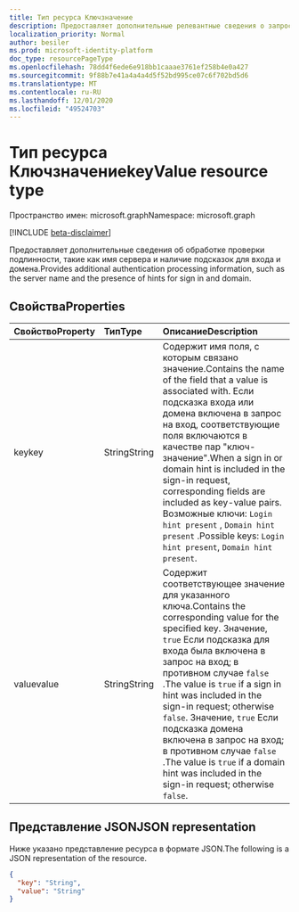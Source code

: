 ```yaml
---
title: Тип ресурса Ключзначение
description: Предоставляет дополнительные релевантные сведения о запросе на вход
localization_priority: Normal
author: besiler
ms.prod: microsoft-identity-platform
doc_type: resourcePageType
ms.openlocfilehash: 78dd4f6ede6e918bb1caaae3761ef258b4e0a427
ms.sourcegitcommit: 9f88b7e41a4a4a4d5f52bd995ce07c6f702bd5d6
ms.translationtype: MT
ms.contentlocale: ru-RU
ms.lasthandoff: 12/01/2020
ms.locfileid: "49524703"
---
```

# <a name="keyvalue-resource-type"></a><span data-ttu-id="35ab8-103">Тип ресурса Ключзначение</span><span class="sxs-lookup"><span data-stu-id="35ab8-103">keyValue resource type</span></span>

<span data-ttu-id="35ab8-104">Пространство имен: microsoft.graph</span><span class="sxs-lookup"><span data-stu-id="35ab8-104">Namespace: microsoft.graph</span></span>

[!INCLUDE [beta-disclaimer](../../includes/beta-disclaimer.md)]

<span data-ttu-id="35ab8-105">Предоставляет дополнительные сведения об обработке проверки подлинности, такие как имя сервера и наличие подсказок для входа и домена.</span><span class="sxs-lookup"><span data-stu-id="35ab8-105">Provides additional authentication processing information, such as the server name and the presence of hints for sign in and domain.</span></span>

## <a name="properties"></a><span data-ttu-id="35ab8-106">Свойства</span><span class="sxs-lookup"><span data-stu-id="35ab8-106">Properties</span></span>

| <span data-ttu-id="35ab8-107">Свойство</span><span class="sxs-lookup"><span data-stu-id="35ab8-107">Property</span></span>     | <span data-ttu-id="35ab8-108">Тип</span><span class="sxs-lookup"><span data-stu-id="35ab8-108">Type</span></span>        | <span data-ttu-id="35ab8-109">Описание</span><span class="sxs-lookup"><span data-stu-id="35ab8-109">Description</span></span> |
|:-------------|:------------|:------------|
|<span data-ttu-id="35ab8-110">key</span><span class="sxs-lookup"><span data-stu-id="35ab8-110">key</span></span>|<span data-ttu-id="35ab8-111">String</span><span class="sxs-lookup"><span data-stu-id="35ab8-111">String</span></span>|<span data-ttu-id="35ab8-112">Содержит имя поля, с которым связано значение.</span><span class="sxs-lookup"><span data-stu-id="35ab8-112">Contains the name of the field that a value is associated with.</span></span> <span data-ttu-id="35ab8-113">Если подсказка входа или домена включена в запрос на вход, соответствующие поля включаются в качестве пар "ключ-значение".</span><span class="sxs-lookup"><span data-stu-id="35ab8-113">When a sign in or domain hint is included in the sign-in request, corresponding fields are included as key-value pairs.</span></span> <span data-ttu-id="35ab8-114">Возможные ключи: `Login hint present` , `Domain hint present` .</span><span class="sxs-lookup"><span data-stu-id="35ab8-114">Possible keys: `Login hint present`, `Domain hint present`.</span></span>|
|<span data-ttu-id="35ab8-115">value</span><span class="sxs-lookup"><span data-stu-id="35ab8-115">value</span></span>|<span data-ttu-id="35ab8-116">String</span><span class="sxs-lookup"><span data-stu-id="35ab8-116">String</span></span>|<span data-ttu-id="35ab8-117">Содержит соответствующее значение для указанного ключа.</span><span class="sxs-lookup"><span data-stu-id="35ab8-117">Contains the corresponding value for the specified key.</span></span> <span data-ttu-id="35ab8-118">Значение, `true` Если подсказка для входа была включена в запрос на вход; в противном случае `false` .</span><span class="sxs-lookup"><span data-stu-id="35ab8-118">The value is `true` if a sign in hint was included in the sign-in request; otherwise `false`.</span></span> <span data-ttu-id="35ab8-119">Значение, `true` Если подсказка домена включена в запрос на вход; в противном случае `false` .</span><span class="sxs-lookup"><span data-stu-id="35ab8-119">The value is `true` if a domain hint was included in the sign-in request; otherwise `false`.</span></span>|

## <a name="json-representation"></a><span data-ttu-id="35ab8-120">Представление JSON</span><span class="sxs-lookup"><span data-stu-id="35ab8-120">JSON representation</span></span>

<span data-ttu-id="35ab8-121">Ниже указано представление ресурса в формате JSON.</span><span class="sxs-lookup"><span data-stu-id="35ab8-121">The following is a JSON representation of the resource.</span></span>

<!-- {
  "blockType": "resource",
  "optionalProperties": [

  ],
  "@odata.type": "microsoft.graph.keyValue",
  "baseType": null
}-->

```json
{
  "key": "String",
  "value": "String"
}
```

<!-- uuid: 16cd6b66-4b1a-43a1-adaf-3a886856ed98
2019-02-04 14:57:30 UTC -->
<!-- {
  "type": "#page.annotation",
  "description": "keyValue resource",
  "keywords": "",
  "section": "documentation",
  "tocPath": "",
  "suppressions": []
}
-->


